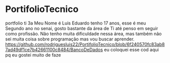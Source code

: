# PortifolioTecnico
portfolio ti 3a Meu Nome é Luis Eduardo tenho 17 anos, esse é meu Segundo ano no senai, gosto bastante da área de Ti até penso em seguir como profissão. Não tenho muita dificuldade nessa área, mas também não sei muita coisa sobre programação mas vou buscar aprender. 
https://github.com/rodriguesluis22/PortifolioTecnico/blob/6f240570fc83ab87ad49df1ce7b42661100c8484/BancoDeDados
eu coloquei esse cod aqui pq eu gostei muito de faze 
